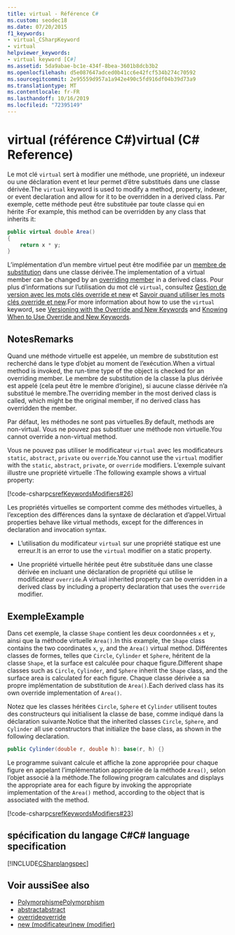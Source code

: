```yaml
---
title: virtual - Référence C#
ms.custom: seodec18
ms.date: 07/20/2015
f1_keywords:
- virtual_CSharpKeyword
- virtual
helpviewer_keywords:
- virtual keyword [C#]
ms.assetid: 5da9abae-bc1e-434f-8bea-3601b8dcb3b2
ms.openlocfilehash: d5e087647adced0b41cc6e42fcf534b274c70592
ms.sourcegitcommit: 2e95559d957a1a942e490c5fd916df04b39d73a9
ms.translationtype: MT
ms.contentlocale: fr-FR
ms.lasthandoff: 10/16/2019
ms.locfileid: "72395149"
---
```

# <a name="virtual-c-reference"></a><span data-ttu-id="df9e9-102">virtual (référence C#)</span><span class="sxs-lookup"><span data-stu-id="df9e9-102">virtual (C# Reference)</span></span>

<span data-ttu-id="df9e9-103">Le mot clé `virtual` sert à modifier une méthode, une propriété, un indexeur ou une déclaration event et leur permet d’être substitués dans une classe dérivée.</span><span class="sxs-lookup"><span data-stu-id="df9e9-103">The `virtual` keyword is used to modify a method, property, indexer, or event declaration and allow for it to be overridden in a derived class.</span></span> <span data-ttu-id="df9e9-104">Par exemple, cette méthode peut être substituée par toute classe qui en hérite :</span><span class="sxs-lookup"><span data-stu-id="df9e9-104">For example, this method can be overridden by any class that inherits it:</span></span>

```csharp
public virtual double Area() 
{
    return x * y;
}
```

<span data-ttu-id="df9e9-105">L’implémentation d’un membre virtuel peut être modifiée par un [membre de substitution](override.md) dans une classe dérivée.</span><span class="sxs-lookup"><span data-stu-id="df9e9-105">The implementation of a virtual member can be changed by an [overriding member](override.md) in a derived class.</span></span> <span data-ttu-id="df9e9-106">Pour plus d’informations sur l’utilisation du mot clé `virtual`, consultez [Gestion de version avec les mots clés override et new](../../programming-guide/classes-and-structs/versioning-with-the-override-and-new-keywords.md) et [Savoir quand utiliser les mots clés override et new](../../programming-guide/classes-and-structs/knowing-when-to-use-override-and-new-keywords.md).</span><span class="sxs-lookup"><span data-stu-id="df9e9-106">For more information about how to use the `virtual` keyword, see [Versioning with the Override and New Keywords](../../programming-guide/classes-and-structs/versioning-with-the-override-and-new-keywords.md) and [Knowing When to Use Override and New Keywords](../../programming-guide/classes-and-structs/knowing-when-to-use-override-and-new-keywords.md).</span></span>

## <a name="remarks"></a><span data-ttu-id="df9e9-107">Notes</span><span class="sxs-lookup"><span data-stu-id="df9e9-107">Remarks</span></span>

<span data-ttu-id="df9e9-108">Quand une méthode virtuelle est appelée, un membre de substitution est recherché dans le type d’objet au moment de l’exécution.</span><span class="sxs-lookup"><span data-stu-id="df9e9-108">When a virtual method is invoked, the run-time type of the object is checked for an overriding member.</span></span> <span data-ttu-id="df9e9-109">Le membre de substitution de la classe la plus dérivée est appelé (cela peut être le membre d’origine), si aucune classe dérivée n’a substitué le membre.</span><span class="sxs-lookup"><span data-stu-id="df9e9-109">The overriding member in the most derived class is called, which might be the original member, if no derived class has overridden the member.</span></span>

<span data-ttu-id="df9e9-110">Par défaut, les méthodes ne sont pas virtuelles.</span><span class="sxs-lookup"><span data-stu-id="df9e9-110">By default, methods are non-virtual.</span></span> <span data-ttu-id="df9e9-111">Vous ne pouvez pas substituer une méthode non virtuelle.</span><span class="sxs-lookup"><span data-stu-id="df9e9-111">You cannot override a non-virtual method.</span></span>

<span data-ttu-id="df9e9-112">Vous ne pouvez pas utiliser le modificateur `virtual` avec les modificateurs `static`, `abstract`, `private` ou `override`.</span><span class="sxs-lookup"><span data-stu-id="df9e9-112">You cannot use the `virtual` modifier with the `static`, `abstract`, `private`, or `override` modifiers.</span></span> <span data-ttu-id="df9e9-113">L’exemple suivant illustre une propriété virtuelle :</span><span class="sxs-lookup"><span data-stu-id="df9e9-113">The following example shows a virtual property:</span></span>

[!code-csharp[csrefKeywordsModifiers#26](~/samples/snippets/csharp/VS_Snippets_VBCSharp/csrefKeywordsModifiers/CS/csrefKeywordsModifiers.cs#26)]

<span data-ttu-id="df9e9-114">Les propriétés virtuelles se comportent comme des méthodes virtuelles, à l’exception des différences dans la syntaxe de déclaration et d’appel.</span><span class="sxs-lookup"><span data-stu-id="df9e9-114">Virtual properties behave like virtual methods, except for the differences in declaration and invocation syntax.</span></span>

- <span data-ttu-id="df9e9-115">L’utilisation du modificateur `virtual` sur une propriété statique est une erreur.</span><span class="sxs-lookup"><span data-stu-id="df9e9-115">It is an error to use the `virtual` modifier on a static property.</span></span>

- <span data-ttu-id="df9e9-116">Une propriété virtuelle héritée peut être substituée dans une classe dérivée en incluant une déclaration de propriété qui utilise le modificateur `override`.</span><span class="sxs-lookup"><span data-stu-id="df9e9-116">A virtual inherited property can be overridden in a derived class by including a property declaration that uses the `override` modifier.</span></span>

## <a name="example"></a><span data-ttu-id="df9e9-117">Exemple</span><span class="sxs-lookup"><span data-stu-id="df9e9-117">Example</span></span>

<span data-ttu-id="df9e9-118">Dans cet exemple, la classe `Shape` contient les deux coordonnées `x` et `y`, ainsi que la méthode virtuelle `Area()`.</span><span class="sxs-lookup"><span data-stu-id="df9e9-118">In this example, the `Shape` class contains the two coordinates `x`, `y`, and the `Area()` virtual method.</span></span> <span data-ttu-id="df9e9-119">Différentes classes de formes, telles que `Circle`, `Cylinder` et `Sphere`, héritent de la classe `Shape`, et la surface est calculée pour chaque figure.</span><span class="sxs-lookup"><span data-stu-id="df9e9-119">Different shape classes such as `Circle`, `Cylinder`, and `Sphere` inherit the `Shape` class, and the surface area is calculated for each figure.</span></span> <span data-ttu-id="df9e9-120">Chaque classe dérivée a sa propre implémentation de substitution de `Area()`.</span><span class="sxs-lookup"><span data-stu-id="df9e9-120">Each derived class has its own override implementation of `Area()`.</span></span>

<span data-ttu-id="df9e9-121">Notez que les classes héritées `Circle`, `Sphere` et `Cylinder` utilisent toutes des constructeurs qui initialisent la classe de base, comme indiqué dans la déclaration suivante.</span><span class="sxs-lookup"><span data-stu-id="df9e9-121">Notice that the inherited classes `Circle`, `Sphere`, and `Cylinder` all use constructors that initialize the base class, as shown in the following declaration.</span></span>

```csharp
public Cylinder(double r, double h): base(r, h) {}
```

<span data-ttu-id="df9e9-122">Le programme suivant calcule et affiche la zone appropriée pour chaque figure en appelant l’implémentation appropriée de la méthode `Area()`, selon l’objet associé à la méthode.</span><span class="sxs-lookup"><span data-stu-id="df9e9-122">The following program calculates and displays the appropriate area for each figure by invoking the appropriate implementation of the `Area()` method, according to the object that is associated with the method.</span></span>

[!code-csharp[csrefKeywordsModifiers#23](~/samples/snippets/csharp/VS_Snippets_VBCSharp/csrefKeywordsModifiers/CS/csrefKeywordsModifiers.cs#23)]

## <a name="c-language-specification"></a><span data-ttu-id="df9e9-123">spécification du langage C#</span><span class="sxs-lookup"><span data-stu-id="df9e9-123">C# language specification</span></span>

[!INCLUDE[CSharplangspec](~/includes/csharplangspec-md.md)]

## <a name="see-also"></a><span data-ttu-id="df9e9-124">Voir aussi</span><span class="sxs-lookup"><span data-stu-id="df9e9-124">See also</span></span>

- [<span data-ttu-id="df9e9-125">Polymorphisme</span><span class="sxs-lookup"><span data-stu-id="df9e9-125">Polymorphism</span></span>](../../programming-guide/classes-and-structs/polymorphism.md)
- [<span data-ttu-id="df9e9-126">abstract</span><span class="sxs-lookup"><span data-stu-id="df9e9-126">abstract</span></span>](abstract.md)
- [<span data-ttu-id="df9e9-127">override</span><span class="sxs-lookup"><span data-stu-id="df9e9-127">override</span></span>](override.md)
- [<span data-ttu-id="df9e9-128">new (modificateur)</span><span class="sxs-lookup"><span data-stu-id="df9e9-128">new (modifier)</span></span>](new-modifier.md)
